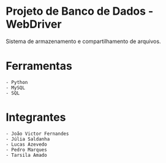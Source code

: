 # Projeto de Banco de Dados - WebDriver
Sistema de armazenamento e compartilhamento de arquivos.

# Ferramentas
    - Python
    - MySQL
    - SQL

# Integrantes
    - João Victor Fernandes
    - Júlia Saldanha
    - Lucas Azevedo
    - Pedro Marques
    - Tarsila Amado
